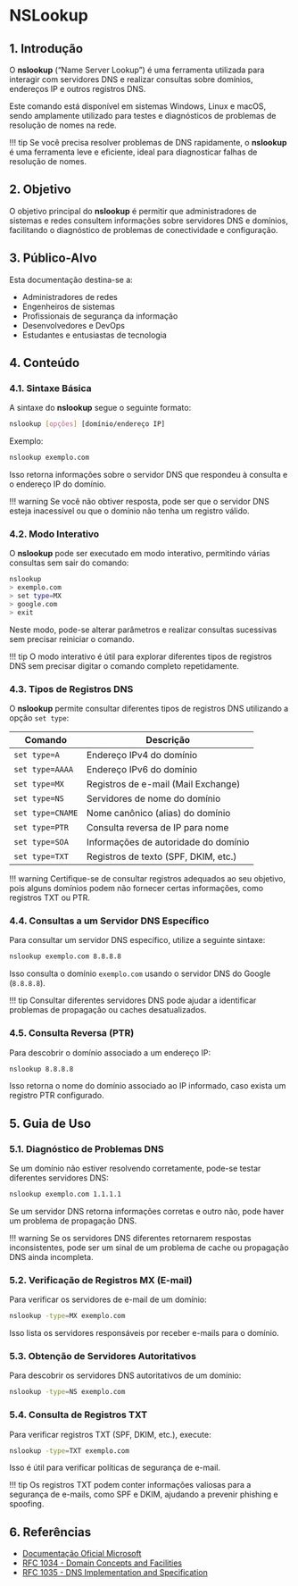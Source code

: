# NSLookup

## 1. Introdução
O **nslookup** (“Name Server Lookup”) é uma ferramenta utilizada para interagir com servidores DNS e realizar consultas sobre domínios, endereços IP e outros registros DNS.

Este comando está disponível em sistemas Windows, Linux e macOS, sendo amplamente utilizado para testes e diagnósticos de problemas de resolução de nomes na rede.

!!! tip
    Se você precisa resolver problemas de DNS rapidamente, o **nslookup** é uma ferramenta leve e eficiente, ideal para diagnosticar falhas de resolução de nomes.


## 2. Objetivo
O objetivo principal do **nslookup** é permitir que administradores de sistemas e redes consultem informações sobre servidores DNS e domínios, facilitando o diagnóstico de problemas de conectividade e configuração.

## 3. Público-Alvo
Esta documentação destina-se a:

- Administradores de redes
- Engenheiros de sistemas
- Profissionais de segurança da informação
- Desenvolvedores e DevOps
- Estudantes e entusiastas de tecnologia

## 4. Conteúdo
### 4.1. Sintaxe Básica
A sintaxe do **nslookup** segue o seguinte formato:

```sh
nslookup [opções] [domínio/endereço IP]
```

Exemplo:
```sh
nslookup exemplo.com
```

Isso retorna informações sobre o servidor DNS que respondeu à consulta e o endereço IP do domínio.

!!! warning
    Se você não obtiver resposta, pode ser que o servidor DNS esteja inacessível ou que o domínio não tenha um registro válido.


### 4.2. Modo Interativo
O **nslookup** pode ser executado em modo interativo, permitindo várias consultas sem sair do comando:
```sh
nslookup
> exemplo.com
> set type=MX
> google.com
> exit
```
Neste modo, pode-se alterar parâmetros e realizar consultas sucessivas sem precisar reiniciar o comando.

!!! tip
    O modo interativo é útil para explorar diferentes tipos de registros DNS sem precisar digitar o comando completo repetidamente.


### 4.3. Tipos de Registros DNS
O **nslookup** permite consultar diferentes tipos de registros DNS utilizando a opção `set type`:

| Comando          | Descrição                            |
| ---------------- | ------------------------------------ |
| `set type=A`     | Endereço IPv4 do domínio             |
| `set type=AAAA`  | Endereço IPv6 do domínio             |
| `set type=MX`    | Registros de e-mail (Mail Exchange)  |
| `set type=NS`    | Servidores de nome do domínio        |
| `set type=CNAME` | Nome canônico (alias) do domínio     |
| `set type=PTR`   | Consulta reversa de IP para nome     |
| `set type=SOA`   | Informações de autoridade do domínio |
| `set type=TXT`   | Registros de texto (SPF, DKIM, etc.) |

!!! warning
    Certifique-se de consultar registros adequados ao seu objetivo, pois alguns domínios podem não fornecer certas informações, como registros TXT ou PTR.


### 4.4. Consultas a um Servidor DNS Específico
Para consultar um servidor DNS específico, utilize a seguinte sintaxe:
```sh
nslookup exemplo.com 8.8.8.8
```
Isso consulta o domínio `exemplo.com` usando o servidor DNS do Google (`8.8.8.8`).

!!! tip
    Consultar diferentes servidores DNS pode ajudar a identificar problemas de propagação ou caches desatualizados.


### 4.5. Consulta Reversa (PTR)
Para descobrir o domínio associado a um endereço IP:
```sh
nslookup 8.8.8.8
```
Isso retorna o nome do domínio associado ao IP informado, caso exista um registro PTR configurado.

## 5. Guia de Uso
### 5.1. Diagnóstico de Problemas DNS
Se um domínio não estiver resolvendo corretamente, pode-se testar diferentes servidores DNS:
```sh
nslookup exemplo.com 1.1.1.1
```
Se um servidor DNS retorna informações corretas e outro não, pode haver um problema de propagação DNS.

!!! warning
    Se os servidores DNS diferentes retornarem respostas inconsistentes, pode ser um sinal de um problema de cache ou propagação DNS ainda incompleta.


### 5.2. Verificação de Registros MX (E-mail)
Para verificar os servidores de e-mail de um domínio:
```sh
nslookup -type=MX exemplo.com
```
Isso lista os servidores responsáveis por receber e-mails para o domínio.

### 5.3. Obtenção de Servidores Autoritativos
Para descobrir os servidores DNS autoritativos de um domínio:
```sh
nslookup -type=NS exemplo.com
```

### 5.4. Consulta de Registros TXT
Para verificar registros TXT (SPF, DKIM, etc.), execute:
```sh
nslookup -type=TXT exemplo.com
```
Isso é útil para verificar políticas de segurança de e-mail.

!!! tip
    Os registros TXT podem conter informações valiosas para a segurança de e-mails, como SPF e DKIM, ajudando a prevenir phishing e spoofing.

## 6. Referências
- [Documentação Oficial Microsoft](https://learn.microsoft.com/en-us/windows-server/administration/windows-commands/nslookup)
- [RFC 1034 - Domain Concepts and Facilities](https://tools.ietf.org/html/rfc1034)
- [RFC 1035 - DNS Implementation and Specification](https://tools.ietf.org/html/rfc1035)

